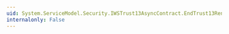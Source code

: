 ```yaml
---
uid: System.ServiceModel.Security.IWSTrust13AsyncContract.EndTrust13RenewResponse(System.IAsyncResult)
internalonly: False
---
```

